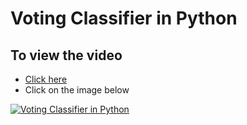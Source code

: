 # Voting Classifier in Python
## To view the video
* [Click here](https://youtu.be/28xRv-vC9Ys)
* Click on the image below

[![Voting Classifier in Python](http://img.youtube.com/vi/28xRv-vC9Ys/0.jpg)](http://www.youtube.com/watch?v=28xRv-vC9Ys)
